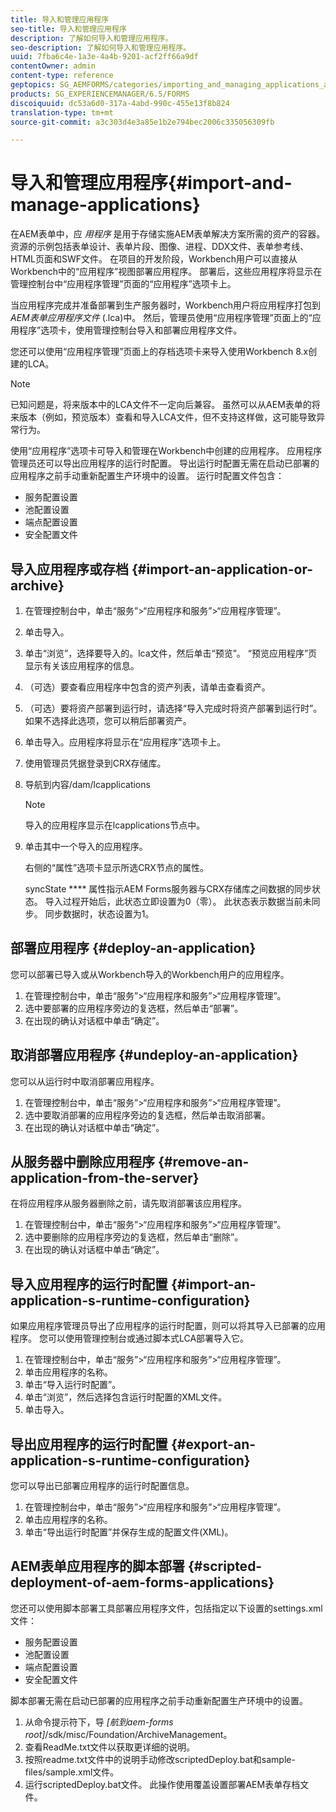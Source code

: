 ```yaml
---
title: 导入和管理应用程序
seo-title: 导入和管理应用程序
description: 了解如何导入和管理应用程序。
seo-description: 了解如何导入和管理应用程序。
uuid: 7fba6c4e-1a3e-4a4b-9201-acf2ff66a9df
contentOwner: admin
content-type: reference
geptopics: SG_AEMFORMS/categories/importing_and_managing_applications_and_archives
products: SG_EXPERIENCEMANAGER/6.5/FORMS
discoiquuid: dc53a6d0-317a-4abd-990c-455e13f8b824
translation-type: tm+mt
source-git-commit: a3c303d4e3a85e1b2e794bec2006c335056309fb

---
```



# 导入和管理应用程序{#import-and-manage-applications}

在AEM表单中，应 *用程序* 是用于存储实施AEM表单解决方案所需的资产的容器。 资源的示例包括表单设计、表单片段、图像、进程、DDX文件、表单参考线、HTML页面和SWF文件。 在项目的开发阶段，Workbench用户可以直接从Workbench中的“应用程序”视图部署应用程序。 部署后，这些应用程序将显示在管理控制台中“应用程序管理”页面的“应用程序”选项卡上。

当应用程序完成并准备部署到生产服务器时，Workbench用户将应用程序打包到 *AEM表单应用程序文件* (.lca)中。 然后，管理员使用“应用程序管理”页面上的“应用程序”选项卡，使用管理控制台导入和部署应用程序文件。

您还可以使用“应用程序管理”页面上的存档选项卡来导入使用Workbench 8.x创建的LCA。

>[!NOTE]
>
>已知问题是，将来版本中的LCA文件不一定向后兼容。 虽然可以从AEM表单的将来版本（例如，预览版本）查看和导入LCA文件，但不支持这样做，这可能导致异常行为。

使用“应用程序”选项卡可导入和管理在Workbench中创建的应用程序。 应用程序管理员还可以导出应用程序的运行时配置。 导出运行时配置无需在启动已部署的应用程序之前手动重新配置生产环境中的设置。 运行时配置文件包含：

* 服务配置设置
* 池配置设置
* 端点配置设置
* 安全配置文件

## 导入应用程序或存档 {#import-an-application-or-archive}

1. 在管理控制台中，单击“服务”>“应用程序和服务”>“应用程序管理”。
1. 单击导入。
1. 单击“浏览”，选择要导入的。lca文件，然后单击“预览”。 “预览应用程序”页显示有关该应用程序的信息。
1. （可选）要查看应用程序中包含的资产列表，请单击查看资产。
1. （可选）要将资产部署到运行时，请选择“导入完成时将资产部署到运行时”。 如果不选择此选项，您可以稍后部署资产。
1. 单击导入。应用程序将显示在“应用程序”选项卡上。
1. 使用管理员凭据登录到CRX存储库。
1. 导航到内容/dam/lcapplications

   >[!NOTE]
   >
   >导入的应用程序显示在lcapplications节点中。

1. 单击其中一个导入的应用程序。

   右侧的“属性”选项卡显示所选CRX节点的属性。

   syncState **** 属性指示AEM Forms服务器与CRX存储库之间数据的同步状态。 导入过程开始后，此状态立即设置为0（零）。 此状态表示数据当前未同步。 同步数据时，状态设置为1。

## 部署应用程序 {#deploy-an-application}

您可以部署已导入或从Workbench导入的Workbench用户的应用程序。

1. 在管理控制台中，单击“服务”>“应用程序和服务”>“应用程序管理”。
1. 选中要部署的应用程序旁边的复选框，然后单击“部署”。
1. 在出现的确认对话框中单击“确定”。

## 取消部署应用程序 {#undeploy-an-application}

您可以从运行时中取消部署应用程序。

1. 在管理控制台中，单击“服务”>“应用程序和服务”>“应用程序管理”。
1. 选中要取消部署的应用程序旁边的复选框，然后单击取消部署。
1. 在出现的确认对话框中单击“确定”。

## 从服务器中删除应用程序 {#remove-an-application-from-the-server}

在将应用程序从服务器删除之前，请先取消部署该应用程序。

1. 在管理控制台中，单击“服务”>“应用程序和服务”>“应用程序管理”。
1. 选中要删除的应用程序旁边的复选框，然后单击“删除”。
1. 在出现的确认对话框中单击“确定”。

## 导入应用程序的运行时配置 {#import-an-application-s-runtime-configuration}

如果应用程序管理员导出了应用程序的运行时配置，则可以将其导入已部署的应用程序。 您可以使用管理控制台或通过脚本式LCA部署导入它。

1. 在管理控制台中，单击“服务”>“应用程序和服务”>“应用程序管理”。
1. 单击应用程序的名称。
1. 单击“导入运行时配置”。
1. 单击“浏览”，然后选择包含运行时配置的XML文件。
1. 单击导入。

## 导出应用程序的运行时配置 {#export-an-application-s-runtime-configuration}

您可以导出已部署应用程序的运行时配置信息。

1. 在管理控制台中，单击“服务”>“应用程序和服务”>“应用程序管理”。
1. 单击应用程序的名称。
1. 单击“导出运行时配置”并保存生成的配置文件(XML)。

## AEM表单应用程序的脚本部署 {#scripted-deployment-of-aem-forms-applications}

您还可以使用脚本部署工具部署应用程序文件，包括指定以下设置的settings.xml文件：

* 服务配置设置
* 池配置设置
* 端点配置设置
* 安全配置文件

脚本部署无需在启动已部署的应用程序之前手动重新配置生产环境中的设置。

1. 从命令提示符下，导 *[航到aem-forms root]*/sdk/misc/Foundation/ArchiveManagement。
1. 查看ReadMe.txt文件以获取更详细的说明。
1. 按照readme.txt文件中的说明手动修改scriptedDeploy.bat和sample-files/sample.xml文件。
1. 运行scriptedDeploy.bat文件。 此操作使用覆盖设置部署AEM表单存档文件。

